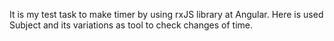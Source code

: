 It is my test task to make timer by using rxJS library at Angular.
Here is used Subject and its variations as tool to check changes of time.
